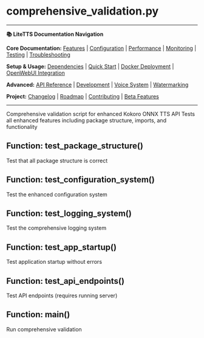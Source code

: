 # comprehensive_validation.py

---
**📚 LiteTTS Documentation Navigation**

**Core Documentation:** [Features](../../../../../FEATURES.md) | [Configuration](../../../../../CONFIGURATION.md) | [Performance](../../../../../PERFORMANCE.md) | [Monitoring](../../../../../MONITORING.md) | [Testing](../../../../../TESTING.md) | [Troubleshooting](../../../../../TROUBLESHOOTING.md)

**Setup & Usage:** [Dependencies](../../../../../DEPENDENCIES.md) | [Quick Start](../../../../../usage/QUICK_START_COMMANDS.md) | [Docker Deployment](../../../../../usage/DOCKER-DEPLOYMENT.md) | [OpenWebUI Integration](../../../../../usage/OPENWEBUI-INTEGRATION.md)

**Advanced:** [API Reference](../../../../API_REFERENCE.md) | [Development](../../../../../development/README.md) | [Voice System](../../../../../voices/README.md) | [Watermarking](../../../../../WATERMARKING.md)

**Project:** [Changelog](../../../../../CHANGELOG.md) | [Roadmap](../../../../../ROADMAP.md) | [Contributing](../../../../../CONTRIBUTIONS.md) | [Beta Features](../../../../../BETA_FEATURES.md)

---


Comprehensive validation script for enhanced Kokoro ONNX TTS API
Tests all enhanced features including package structure, imports, and functionality


## Function: test_package_structure()

Test that all package structure is correct

## Function: test_configuration_system()

Test the enhanced configuration system

## Function: test_logging_system()

Test the comprehensive logging system

## Function: test_app_startup()

Test application startup without errors

## Function: test_api_endpoints()

Test API endpoints (requires running server)

## Function: main()

Run comprehensive validation

